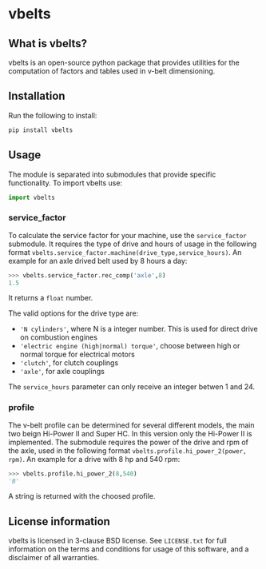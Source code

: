 # vbelts

## What is vbelts?

vbelts is an open-source python package that provides utilities for the computation of factors and tables used in v-belt dimensioning.

## Installation

Run the following to install:

```python
pip install vbelts
```

## Usage

The module is separated into submodules that provide specific functionality. To import vbelts use:

```python
import vbelts
```

### service_factor

To calculate the service factor for your machine, use the ```service_factor``` submodule. It requires the type of drive and hours of usage in the following format ```vbelts.service_factor.machine(drive_type,service_hours)```. An example for an axle drived belt used by 8 hours a day:

```python
>>> vbelts.service_factor.rec_comp('axle',8)
1.5
```

It returns a ```float``` number.

The valid options for the drive type are:
* ```'N cylinders'```, where N is a integer number. This is used for direct drive on combustion engines
* ```'electric engine (high|normal) torque'```, choose between high or normal torque for electrical motors
* ```'clutch'```, for clutch couplings
* ```'axle'```, for axle couplings

The ```service_hours``` parameter can only receive an integer betwen 1 and 24.

### profile

The v-belt profile can be determined for several different models, the main two beign Hi-Power II and Super HC. In this version only the Hi-Power II is implemented. The submodule requires the power of the drive and rpm of the axle, used in the following format ```vbelts.profile.hi_power_2(power, rpm)```. An example for a drive with 8 hp and 540 rpm:

```python
>>> vbelts.profile.hi_power_2(8,540)
'B'
```

A string is returned with the choosed profile.

## License information

vbelts is licensed in 3-clause BSD license. See ```LICENSE.txt``` for full information on the terms and conditions for usage of this software, and a disclaimer of all warranties.
